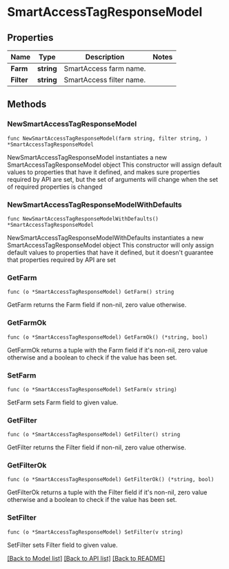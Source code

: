 # SmartAccessTagResponseModel

## Properties

Name | Type | Description | Notes
------------ | ------------- | ------------- | -------------
**Farm** | **string** | SmartAccess farm name. | 
**Filter** | **string** | SmartAccess filter name. | 

## Methods

### NewSmartAccessTagResponseModel

`func NewSmartAccessTagResponseModel(farm string, filter string, ) *SmartAccessTagResponseModel`

NewSmartAccessTagResponseModel instantiates a new SmartAccessTagResponseModel object
This constructor will assign default values to properties that have it defined,
and makes sure properties required by API are set, but the set of arguments
will change when the set of required properties is changed

### NewSmartAccessTagResponseModelWithDefaults

`func NewSmartAccessTagResponseModelWithDefaults() *SmartAccessTagResponseModel`

NewSmartAccessTagResponseModelWithDefaults instantiates a new SmartAccessTagResponseModel object
This constructor will only assign default values to properties that have it defined,
but it doesn't guarantee that properties required by API are set

### GetFarm

`func (o *SmartAccessTagResponseModel) GetFarm() string`

GetFarm returns the Farm field if non-nil, zero value otherwise.

### GetFarmOk

`func (o *SmartAccessTagResponseModel) GetFarmOk() (*string, bool)`

GetFarmOk returns a tuple with the Farm field if it's non-nil, zero value otherwise
and a boolean to check if the value has been set.

### SetFarm

`func (o *SmartAccessTagResponseModel) SetFarm(v string)`

SetFarm sets Farm field to given value.


### GetFilter

`func (o *SmartAccessTagResponseModel) GetFilter() string`

GetFilter returns the Filter field if non-nil, zero value otherwise.

### GetFilterOk

`func (o *SmartAccessTagResponseModel) GetFilterOk() (*string, bool)`

GetFilterOk returns a tuple with the Filter field if it's non-nil, zero value otherwise
and a boolean to check if the value has been set.

### SetFilter

`func (o *SmartAccessTagResponseModel) SetFilter(v string)`

SetFilter sets Filter field to given value.



[[Back to Model list]](../README.md#documentation-for-models) [[Back to API list]](../README.md#documentation-for-api-endpoints) [[Back to README]](../README.md)


